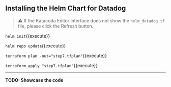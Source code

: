 ## Installing the Helm Chart for Datadog

> ⚠️ If the Katacoda Editor interface does not show the `helm_datadog.tf` file, please click the <i class="fa fa-sync"></i> Refresh button.

`helm init`{{execute}}

`helm repo update`{{execute}}

`terraform plan -out="step7.tfplan"`{{execute}}

`terraform apply "step7.tfplan"`{{execute}}

---

**TODO: Showcase the code**
